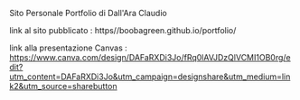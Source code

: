 ﻿Sito Personale Portfolio di Dall'Ara Claudio

link al sito pubblicato :  https//boobagreen.github.io/portfolio/

link alla presentazione Canvas : https://www.canva.com/design/DAFaRXDi3Jo/fRq0lAVJDzQlVCMI1OB0rg/edit?utm_content=DAFaRXDi3Jo&utm_campaign=designshare&utm_medium=link2&utm_source=sharebutton
